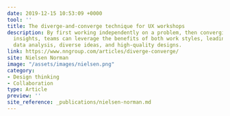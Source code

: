 ```yaml
---
date: 2019-12-15 10:53:09 +0000
tool: ''
title: The diverge-and-converge technique for UX workshops
description: By first working independently on a problem, then converging to share
  insights, teams can leverage the benefits of both work styles, leading to rapid
  data analysis, diverse ideas, and high-quality designs.
link: https://www.nngroup.com/articles/diverge-converge/
site: Nielsen Norman
image: "/assets/images/nielsen.png"
category:
- Design thinking
- Collaboration
type: Article
preview: ''
site_reference: _publications/nielsen-norman.md
---
```

